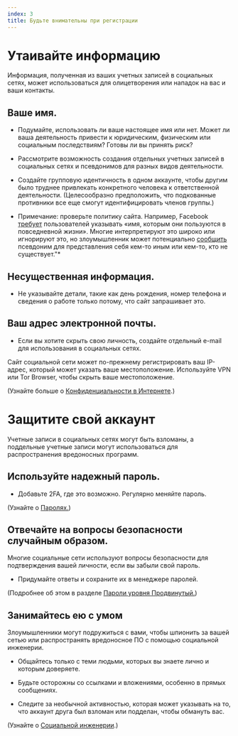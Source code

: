 ```yaml
---
index: 3
title: Будьте внимательны при регистрации
---
```

# Утаивайте информацию

Информация, полученная из ваших учетных записей в социальных сетях, может использоваться для олицетворения или нападок на вас и ваши контакты.

## Ваше имя.

*   Подумайте, использовать ли ваше настоящее имя или нет. Может ли ваша деятельность привести к юридическим, физическим или социальным последствиям? Готовы ли вы принять риск?

*   Рассмотрите возможность создания отдельных учетных записей в социальных сетях и псевдонимов для разных видов деятельности.

* Создайте групповую идентичность в одном аккаунте, чтобы другим было труднее привлекать конкретного человека к ответственной деятельности. (Целесообразно предположить, что подкованные противники все еще смогут идентифицировать членов группы.)

* Примечание: проверьте политику сайта. Например, Facebook [требует](https://www.facebook.com/help/112146705538576?helpref=faq_content) пользователей указывать «имя, которым они пользуются в повседневной жизни». Многие интерпретируют это широко или игнорируют это, но злоумышленник может потенциально [сообщить](https://www.facebook.com/help/1216349518398524?helpref=hc_global_nav) псевдоним для представления себя кем-то иным или кем-то, кто не существует."*

## Несущественная информация.

*   Не указывайте детали, такие как день рождения, номер телефона и сведения о работе только потому, что сайт запрашивает это.

## Ваш адрес электронной почты.

*   Если вы хотите скрыть свою личность, создайте отдельный e-mail для использования в социальных сетях.

Сайт социальной сети может по-прежнему регистрировать ваш IP-адрес, который может указать ваше местоположение. Используйте VPN или Tor Browser, чтобы скрыть ваше местоположение.

(Узнайте больше о [Конфиденциальности в Интернете](umbrella://communications/online-privacy).)

# Защитите свой аккаунт

Учетные записи в социальных сетях могут быть взломаны, а поддельные учетные записи могут использоваться для распространения вредоносных программ.

## Используйте надежный пароль.

*   Добавьте 2FA, где это возможно. Регулярно меняйте пароль.

(Узнайте о [Паролях.](umbrella://information/passwords/advanced))

## Отвечайте на вопросы безопасности случайным образом.

Многие социальные сети используют вопросы безопасности для подтверждения вашей личности, если вы забыли свой пароль.

*   Придумайте ответы и сохраните их в менеджере паролей.

(Подробнее об этом в разделе [Пароли уровня Продвинутый.](umbrella://information/passwords/advanced)) 

## Занимайтесь ею с умом

Злоумышленники могут подружиться с вами, чтобы шпионить за вашей сетью или распространять вредоносное ПО с помощью социальной инженерии.

*   Общайтесь только с теми людьми, которых вы знаете лично и которым доверяете.

*   Будьте осторожны со ссылками и вложениями, особенно в прямых сообщениях.

* Следите за необычной активностью, которая может указывать на то, что аккаунт друга был взломан или подделан, чтобы обмануть вас.

(Узнайте о [Социальной инженерии](umbrella://communications/phishing/beginner/s_social-engineering.md).)